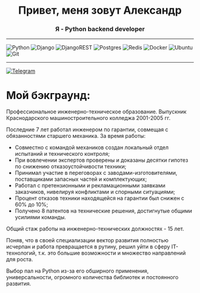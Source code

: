 <h1 align="center">Привет, меня зовут Александр</a> 

<h3 align="center">Я - Python backend developer</h3>

<!--![Typing SVG](https://readme-typing-svg.herokuapp.com?color=%2336BCF7&lines=Python+backend+developer)-->
***
![Python](https://img.shields.io/badge/python-3670A0?style=for-the-badge&logo=python&logoColor=ffdd54)
![Django](https://img.shields.io/badge/django-%23092E20.svg?style=for-the-badge&logo=django&logoColor=white)
![DjangoREST](https://img.shields.io/badge/DJANGO-REST-ff1709?style=for-the-badge&logo=django&logoColor=white&color=ff1709&labelColor=gray)
![Postgres](https://img.shields.io/badge/postgres-%23316192.svg?style=for-the-badge&logo=postgresql&logoColor=white)
![Redis](https://img.shields.io/badge/redis-%23DD0031.svg?style=for-the-badge&logo=redis&logoColor=white)
![Docker](https://img.shields.io/badge/docker-%230db7ed.svg?style=for-the-badge&logo=docker&logoColor=white)
![Ubuntu](https://img.shields.io/badge/Ubuntu-E95420?style=for-the-badge&logo=ubuntu&logoColor=white)
![Git](https://img.shields.io/badge/git-%23F05033.svg?style=for-the-badge&logo=git&logoColor=white)
***
<!--[Gmail](https://img.shields.io/badge/Gmail-D14836?style=for-the-badge&logo=gmail&logoColor=white)-->
[![Telegram](https://img.shields.io/badge/Telegram-2CA5E0?style=for-the-badge&logo=telegram&logoColor=white)](https://t.me/AleksandrEg)

# Мой бэкграунд:
Профессиональное инженерно-техническое образование. Выпускник Краснодарского машиностроительного колледжа 2001-2005 гг.

Последние 7 лет работал инженером по гарантии, совмещая с обязанностями старшего механика. За время работы:

- Совместно с командой механиков создан локальный отдел испытаний и технического контроля;
- При вовлечении экспертов проверены и доказаны десятки гипотез по снижению отказоустойчивости техники;
- Принимал участие в переговорах с заводами-изготовителями, поставщиками запасных частей и комплектующих;
- Работал с претензионными и рекламационными заявками заказчиков, нивелируя конфликтами и спорными ситуациями;
- Процент отказов техники находящейся на гарантии был снижен с 60% до 10%;
- Получено 8 патентов на технические решения, достигнутые общими усилиями команды.

Общий стаж работы на инженерно-технических должностях - 15 лет.

Поняв, что в своей специализации вектор развития полностью исчерпан и работа превращается в рутину, решил уйти в сферу IT-технологий, т.к. это большие возможности и множество направлений для роста.

Выбор пал на Python из-за его обширного применения, универсальности, огромного количества библиотек и постоянного развития.</p>
